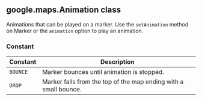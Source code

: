 <h2 id="Animation">
google.maps.Animation
class
</h2><p>Animations that can be played on a marker. Use the <code>setAnimation</code> method on Marker or the <code>animation</code> option to play an animation.</p><h3 id="devsite_header_65">Constant</h3><table summary="class Animation - Constants" width="100%">
<thead>
<tr><th>Constant</th>
<th>Description</th>
</tr></thead>
<tbody>
<tr>
<td><code>BOUNCE</code></td>
<td>Marker bounces until animation is stopped.</td>
</tr>
<tr>
<td><code>DROP</code></td>
<td>Marker falls from the top of the map ending with a small bounce.</td>
</tr>
</tbody>
</table>